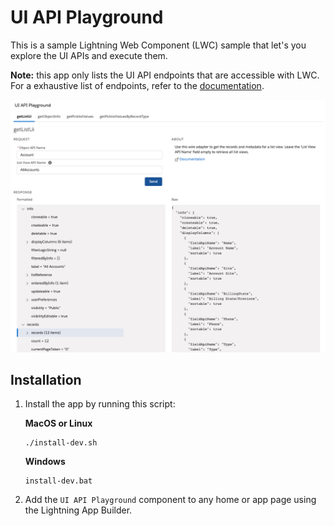 # UI API Playground

This is a sample Lightning Web Component (LWC) sample that let's you explore the UI APIs and execute them.

**Note:** this app only lists the UI API endpoints that are accessible with LWC.<br/>
For a exhaustive list of endpoints, refer to the [documentation](https://developer.salesforce.com/docs/atlas.en-us.uiapi.meta/uiapi/ui_api_get_started.htm).

<img src="screenshots/app.jpg" alt="Screenshot of UI API playground"/>

## Installation

1. Install the app by running this script:

    **MacOS or Linux**

    ```
    ./install-dev.sh
    ```

    **Windows**

    ```
    install-dev.bat
    ```

2. Add the `UI API Playground` component to any home or app page using the Lightning App Builder.
